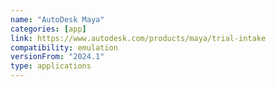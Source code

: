 ```yaml
---
name: "AutoDesk Maya"
categories: [app]
link: https://www.autodesk.com/products/maya/trial-intake
compatibility: emulation
versionFrom: "2024.1"
type: applications
---
```


